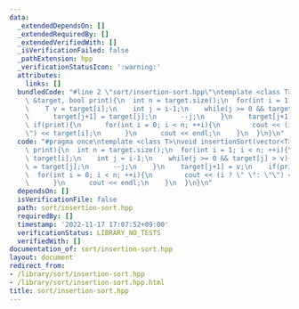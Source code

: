 ```yaml
---
data:
  _extendedDependsOn: []
  _extendedRequiredBy: []
  _extendedVerifiedWith: []
  _isVerificationFailed: false
  _pathExtension: hpp
  _verificationStatusIcon: ':warning:'
  attributes:
    links: []
  bundledCode: "#line 2 \"sort/insertion-sort.hpp\"\ntemplate <class T>\nvoid insertionSort(vector<T>\
    \ &target, bool print){\n  int n = target.size();\n  for(int i = 1; i < n; ++i){\n\
    \    T v = target[i];\n    int j = i-1;\n    while(j >= 0 && target[j] > v){\n\
    \      target[j+1] = target[j];\n      --j;\n    }\n    target[j+1] = v;\n   \
    \ if(print){\n      for(int i = 0; i < n; ++i){\n        cout << (i ? \" \": \"\
    \") << target[i];\n      }\n      cout << endl;\n    }\n  }\n}\n"
  code: "#pragma once\ntemplate <class T>\nvoid insertionSort(vector<T> &target, bool\
    \ print){\n  int n = target.size();\n  for(int i = 1; i < n; ++i){\n    T v =\
    \ target[i];\n    int j = i-1;\n    while(j >= 0 && target[j] > v){\n      target[j+1]\
    \ = target[j];\n      --j;\n    }\n    target[j+1] = v;\n    if(print){\n    \
    \  for(int i = 0; i < n; ++i){\n        cout << (i ? \" \": \"\") << target[i];\n\
    \      }\n      cout << endl;\n    }\n  }\n}\n"
  dependsOn: []
  isVerificationFile: false
  path: sort/insertion-sort.hpp
  requiredBy: []
  timestamp: '2022-11-17 17:07:52+09:00'
  verificationStatus: LIBRARY_NO_TESTS
  verifiedWith: []
documentation_of: sort/insertion-sort.hpp
layout: document
redirect_from:
- /library/sort/insertion-sort.hpp
- /library/sort/insertion-sort.hpp.html
title: sort/insertion-sort.hpp
---
```

